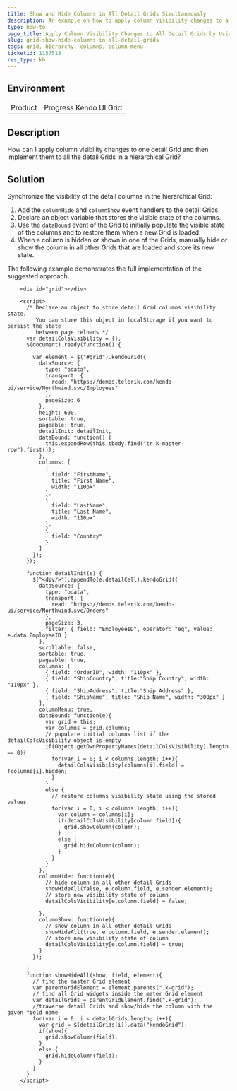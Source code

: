```yaml
---
title: Show and Hide Columns in All Detail Grids Simultaneously
description: An example on how to apply column visibility changes to all detail Kendo UI Grids at the same time when you use a column menu, and keep column visibility in sync.
type: how-to
page_title: Apply Column Visibility Changes to All Detail Grids by Using the Column Menu | Kendo UI Grid
slug: grid-show-hide-columns-in-all-detail-grids
tags: grid, hierarchy, columns, column-menu
ticketid: 1157518
res_type: kb
---
```


## Environment

<table>
 <tr>
  <td>Product</td>
  <td>Progress Kendo UI Grid</td>
 </tr>
</table>

## Description

How can I apply column visibility changes to one detail Grid and then implement them to all the detail Grids in a hierarchical Grid?

## Solution

Synchronize the visibility of the detail columns in the hierarchical Grid:

1. Add the `columnHide` and `columnShow` event handlers to the detail Grids.
1. Declare an object variable that stores the visible state of the columns.
1. Use the `dataBound` event of the Grid to initially populate the visible state of the columns and to restore them when a new Grid is loaded.
1. When a column is hidden or shown in one of the Grids, manually hide or show the column in all other Grids that are loaded and store its new state.

The following example demonstrates the full implementation of the suggested approach.

```dojo
    <div id="grid"></div>

    <script>
      /* Declare an object to store detail Grid columns visibility state.
         You can store this object in localStorage if you want to persist the state
         between page reloads */
      var detailColsVisibility = {};
      $(document).ready(function() {

        var element = $("#grid").kendoGrid({
          dataSource: {
            type: "odata",
            transport: {
              read: "https://demos.telerik.com/kendo-ui/service/Northwind.svc/Employees"
            },
            pageSize: 6
          },
          height: 600,
          sortable: true,
          pageable: true,
          detailInit: detailInit,
          dataBound: function() {
            this.expandRow(this.tbody.find("tr.k-master-row").first());
          },
          columns: [
            {
              field: "FirstName",
              title: "First Name",
              width: "110px"
            },
            {
              field: "LastName",
              title: "Last Name",
              width: "110px"
            },
            {
              field: "Country"
            }
          ]
        });
      });

      function detailInit(e) {
        $("<div/>").appendTo(e.detailCell).kendoGrid({
          dataSource: {
            type: "odata",
            transport: {
              read: "https://demos.telerik.com/kendo-ui/service/Northwind.svc/Orders"
            },
            pageSize: 3,
            filter: { field: "EmployeeID", operator: "eq", value: e.data.EmployeeID }
          },
          scrollable: false,
          sortable: true,
          pageable: true,
          columns: [
            { field: "OrderID", width: "110px" },
            { field: "ShipCountry", title:"Ship Country", width: "110px" },
            { field: "ShipAddress", title:"Ship Address" },
            { field: "ShipName", title: "Ship Name", width: "300px" }
          ],
          columnMenu: true,
          dataBound: function(e){
            var grid = this;
            var columns = grid.columns;
            // populate initial columns list if the detailColsVisibility object is empty
            if(Object.getOwnPropertyNames(detailColsVisibility).length == 0){
              for(var i = 0; i < columns.length; i++){
                detailColsVisibility[columns[i].field] = !columns[i].hidden;
              }
            }
            else {
              // restore columns visibility state using the stored values
              for(var i = 0; i < columns.length; i++){
                var column = columns[i];
                if(detailColsVisibility[column.field]){
                  grid.showColumn(column);
                }
                else {
                  grid.hideColumn(column);
                }
              }
            }
          },
          columnHide: function(e){
            // hide column in all other detail Grids
            showHideAll(false, e.column.field, e.sender.element);
            // store new visibility state of column
            detailColsVisibility[e.column.field] = false;

          },
          columnShow: function(e){
            // show column in all other detail Grids
            showHideAll(true, e.column.field, e.sender.element);
            // store new visibility state of column
            detailColsVisibility[e.column.field] = true;
          }
        });

      }
      function showHideAll(show, field, element){
        // find the master Grid element
        var parentGridElement = element.parents(".k-grid");
        // find all Grid widgets inside the mater Grid element
        var detailGrids = parentGridElement.find(".k-grid");
        //traverse detail Grids and show/hide the column with the given field name
        for(var i = 0; i < detailGrids.length; i++){
          var grid = $(detailGrids[i]).data("kendoGrid");
          if(show){
            grid.showColumn(field);
          }
          else {
            grid.hideColumn(field);
          }
        }
      }
    </script>
```
